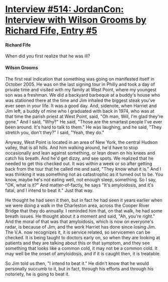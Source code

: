 # [Interview #514: JordanCon: Interview with Wilson Grooms by Richard Fife, Entry #5](https://www.theoryland.com/intvmain.php?i=514#5)

#### Richard Fife

When did you first realize that he was ill?

#### Wilson Grooms

The first real indication that something was going on manifested itself in October 2005. He was on the last signing tour in Philly and took a day of private time and visited with my family at West Point, where my youngest son was a freshman. We did a backyard barbeque at a buddy's house who was stationed there at the time and Jim inhaled the biggest steak you've ever seen in your life. It was a good day. And, sidenote, when Harriet and Jim left, a buddy of mine who I graduated with back in 1974, who was at that time the parish priest at West Point, said, "Oh man, Will, I'm glad they're gone." And I said, "Why?" He said, "Those are the smartest people I've ever been around. It's hard to talk to them." He was laughing, and he said, "They stretch you, don't they?" I said, "Yeah, they do."

Anyway, West Point is located in an area of New York, the central Hudson valley, that is all hills. And him walking around, he'd have to stop occasionally and lean against something, or lean down on his knees and catch his breath. And he'd get dizzy, and see spots. We realized that he needed to get this checked out. It was within a week or so after getting back from the tour that he called me and said, "They know what it is." And I was thinking it was something not as catastrophic as it turned out to be. You know, maybe he's not eating well, not enough sleep, something. So I say, "OK, what is it?" And matter-of-factly, he says "It's amyloidosis, and it's fatal, and I intend to beat it." Just that way.

He thought he had seen it then, but in fact he had seen it years earlier when we were doing a walk in the Charleston area, across the Cooper River Bridge that they do annually. I reminded him that, on that walk, he had some breath issues. He thought about it a moment and said, "Ah, you're right." And the moral of that was that amyloidosis, which is now on everyone's radar, is because of Jim, and the work Harriet has done since losing Jim. The V.A. now recognizes it, it is service related, so servicemen can be checked. It is being taught to doctors early on, so when they are looking at patients and they are talking about this or that symptom, and they see something that looks like a common cold, it may not be a common cold. It may well be the onset of amyloidosis, and if it is caught then, it is treatable.

So Jim told us then, "I intend to beat it." He didn't know that he would personally succumb to it, but in fact, through his efforts and through his notoriety, he is going to beat it.

